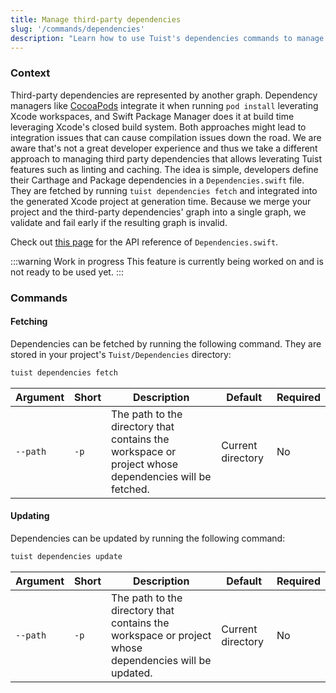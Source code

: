 ```yaml
---
title: Manage third-party dependencies
slug: '/commands/dependencies'
description: "Learn how to use Tuist's dependencies commands to manage third-party dependencies."
---
```


### Context

Third-party dependencies are represented by another graph. Dependency managers like [CocoaPods](https://cocoapods.org) integrate it when running `pod install` leverating Xcode workspaces, and Swift Package Manager does it at build time leveraging Xcode's closed build system. Both approaches might lead to integration issues that can cause compilation issues down the road. We are aware that's not a great developer experience and thus we take a different approach to managing third party dependencies that allows leverating Tuist features such as linting and caching. The idea is simple, developers define their Carthage and Package dependencies in a `Dependencies.swift` file. They are fetched by running `tuist dependencies fetch` and integrated into the generated Xcode project at generation time. Because we merge your project and the third-party dependencies' graph into a single graph, we validate and fail early if the resulting graph is invalid.

Check out [this page](/features/third-party-dependencies/) for the API reference of `Dependencies.swift`.

:::warning Work in progress
This feature is currently being worked on and is not ready to be used yet.
:::

### Commands

#### Fetching

Dependencies can be fetched by running the following command. They are stored in your project's `Tuist/Dependencies` directory:

```bash
tuist dependencies fetch
```

| Argument | Short | Description                                                                                          | Default           | Required |
| -------- | ----- | ---------------------------------------------------------------------------------------------------- | ----------------- | -------- |
| `--path` | `-p`  | The path to the directory that contains the workspace or project whose dependencies will be fetched. | Current directory | No       |

#### Updating

Dependencies can be updated by running the following command:

```bash
tuist dependencies update
```

| Argument | Short | Description                                                                                          | Default           | Required |
| -------- | ----- | ---------------------------------------------------------------------------------------------------- | ----------------- | -------- |
| `--path` | `-p`  | The path to the directory that contains the workspace or project whose dependencies will be updated. | Current directory | No       |
